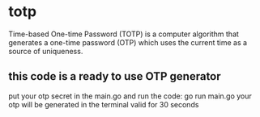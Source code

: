 # totp
Time-based One-time Password (TOTP) is a computer algorithm that generates a one-time password (OTP) which uses the current time as a source of uniqueness.

## this code is a ready to use OTP generator
put your otp secret in the main.go and run the code: go run main.go
your otp will be generated in the terminal
valid for 30 seconds
